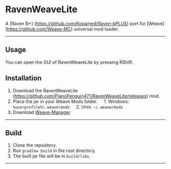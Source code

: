 # RavenWeaveLite
A [Raven B+] (https://github.com/Kopamed/Raven-bPLUS) port for [Weave] (https://github.com/Weave-MC) universal mod loader.

---

## Usage
You can open the GUI of RavenWeaveLite by pressing RShift.

## Installation
1. Download the RavenWeaveLite (https://github.com/PianoPenguin471/RavenWeaveLite/releases) mod.
2. Place the jar in your Weave Mods folder.
    1. Windows: `%userprofile%\.weave\mods`
    2. Unix: `~/.weave/mods`
3. Download [Weave-Manager](https://github.com/exejar/Weave-Manager/releases).

---

## Build
1. Clone the repository.
2. Run `gradlew build` in the root directory.
3. The built jar file will be in `build/libs`.

---
